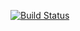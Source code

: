 [![Build Status](https://travis-ci.com/amtempleton/Bugtastic.svg?branch=master)](https://travis-ci.com/amtempleton/Bugtastic)
